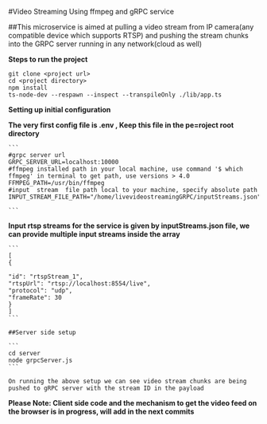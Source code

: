 #Video Streaming Using ffmpeg and gRPC service

##This microservice is aimed at pulling a video stream from IP camera(any compatible device which supports RTSP) and pushing the stream chunks into the GRPC server running in any network(cloud as well)

**Steps to run the project**

```
git clone <project url>
cd <project directory>
npm install
ts-node-dev --respawn --inspect --transpileOnly ./lib/app.ts

```
**Setting up initial configuration**

**The very first config file is .env , Keep this file in the pe=roject root directory**

    ```
    #grpc server url
    GRPC_SERVER_URL=localhost:10000
    #ffmpeg installed path in your local machine, use command '$ which ffmpeg' in terminal to get path, use versions > 4.0
    FFMPEG_PATH=/usr/bin/ffmpeg
    #input  stream  file path local to your machine, specify absolute path
    INPUT_STREAM_FILE_PATH="/home/livevideostreamingGRPC/inputStreams.json"

    ```

**Input rtsp streams for the service is given by inputStreams.json file, we can provide multiple input streams inside the array**

    ```
    [
    {

    "id": "rtspStream_1",
    "rtspUrl": "rtsp://localhost:8554/live",
    "protocol": "udp",
    "frameRate": 30
    }
    ]
    ```

    ##Server side setup

    ```
    cd server
    node grpcServer.js
    ```

    On running the above setup we can see video stream chunks are being pushed to gRPC server with the stream ID in the payload

**Please Note: Client side code and the mechanism to get the video feed on the browser is in progress, will add in the next commits**



